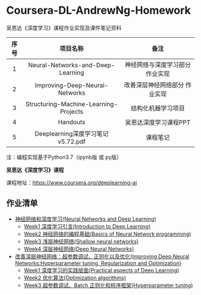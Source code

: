 # Coursera-DL-AndrewNg-Homework
吴恩达《深度学习》课程作业实现及课件笔记资料

| 序号 |               项目名称                |              备注               |
| :--: | :-----------------------------------: | :-----------------------------: |
|  1   |   Neural-Networks-and-Deep-Learning   | 神经网络与深度学习部分 作业实现 |
|  2   |    Improving-Deep-Neural-Networks     |  改善深层神经网络部分 作业实现  |
|  3   | Structuring-Machine-Learning-Projects |       结构化机器学习项目        |
|  4   |               Handouts                |      吴恩达深度学习课程PPT      |
|  5   |   Deeplearning深度学习笔记v5.72.pdf   |            课程笔记             |

注：编程实现基于Python3.7（ipynb版 或 py版）

**吴恩达《深度学习》课程**

课程地址：https://www.coursera.org/deeplearning-ai





## 作业清单

- [神经网络和深度学习(Neural  Networks and Deep Learning)](https://github.com/Duguce/Coursera-DL-AndrewNg-Homework/tree/main/Neural-Networks-and-Deep-Learning)
  - [Week1 深度学习引言(Introduction to Deep Learning)](https://github.com/Duguce/Coursera-DL-AndrewNg-Homework/tree/main/Neural-Networks-and-Deep-Learning/Week1)
  - [Week2 神经网络的编程基础(Basics of Neural Network  programming)](https://github.com/Duguce/Coursera-DL-AndrewNg-Homework/tree/main/Neural-Networks-and-Deep-Learning/Week2)
  - [Week3 浅层神经网络(Shallow neural networks)](https://github.com/Duguce/Coursera-DL-AndrewNg-Homework/tree/main/Neural-Networks-and-Deep-Learning/Week3)
  - [Week4 深层神经网络(Deep Neural Networks)](https://github.com/Duguce/Coursera-DL-AndrewNg-Homework/tree/main/Neural-Networks-and-Deep-Learning/Week4)
- [改善深层神经网络：超参数调试、正则化以及优化(Improving Deep Neural  Networks:Hyperparameter tuning,  Regularization and Optimization)](https://github.com/Duguce/Coursera-DL-AndrewNg-Homework/tree/main/Improving-Deep-Neural-Networks)
  - [Week1 深度学习的实践层面(Practical aspects of Deep  Learning)](https://github.com/Duguce/Coursera-DL-AndrewNg-Homework/tree/main/Improving-Deep-Neural-Networks/Week1)
  - [Week2 优化算法(Optimization algorithms)](https://github.com/Duguce/Coursera-DL-AndrewNg-Homework/tree/main/Improving-Deep-Neural-Networks/Week2)
  - [Week3 超参数调试、Batch 正则化和程序框架(Hyperparameter tuning)](https://github.com/Duguce/Coursera-DL-AndrewNg-Homework/tree/main/Improving-Deep-Neural-Networks/Week3)

